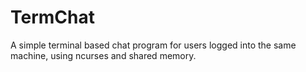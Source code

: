 TermChat
========

A simple terminal based chat program for users logged into the same machine, using ncurses and shared memory.
